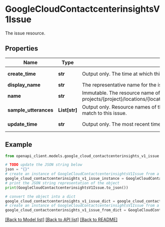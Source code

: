 # GoogleCloudContactcenterinsightsV1Issue

The issue resource.

## Properties

Name | Type | Description | Notes
------------ | ------------- | ------------- | -------------
**create_time** | **str** | Output only. The time at which this issue was created. | [optional] [readonly] 
**display_name** | **str** | The representative name for the issue. | [optional] 
**name** | **str** | Immutable. The resource name of the issue. Format: projects/{project}/locations/{location}/issueModels/{issue_model}/issues/{issue} | [optional] 
**sample_utterances** | **List[str]** | Output only. Resource names of the sample representative utterances that match to this issue. | [optional] [readonly] 
**update_time** | **str** | Output only. The most recent time that this issue was updated. | [optional] [readonly] 

## Example

```python
from openapi_client.models.google_cloud_contactcenterinsights_v1_issue import GoogleCloudContactcenterinsightsV1Issue

# TODO update the JSON string below
json = "{}"
# create an instance of GoogleCloudContactcenterinsightsV1Issue from a JSON string
google_cloud_contactcenterinsights_v1_issue_instance = GoogleCloudContactcenterinsightsV1Issue.from_json(json)
# print the JSON string representation of the object
print(GoogleCloudContactcenterinsightsV1Issue.to_json())

# convert the object into a dict
google_cloud_contactcenterinsights_v1_issue_dict = google_cloud_contactcenterinsights_v1_issue_instance.to_dict()
# create an instance of GoogleCloudContactcenterinsightsV1Issue from a dict
google_cloud_contactcenterinsights_v1_issue_from_dict = GoogleCloudContactcenterinsightsV1Issue.from_dict(google_cloud_contactcenterinsights_v1_issue_dict)
```
[[Back to Model list]](../README.md#documentation-for-models) [[Back to API list]](../README.md#documentation-for-api-endpoints) [[Back to README]](../README.md)


